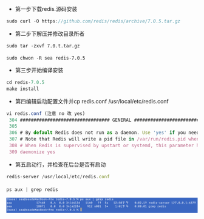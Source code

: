 * 第一步下载redis.源码安装

```javascript
sudo curl -O https://github.com/redis/redis/archive/7.0.5.tar.gz
```

* 第二步下解压并修改目录所者

```javasctipt
sudo tar -zxvf 7.0.t.tar.gz

sudo chwon -R sea redis-7.0.5
```

* 第三步开始编译安装

```javascript
cd redis-7.0.5
make install
```

* 第四编辑启动配置文件并cp redis.conf /usr/local/etc/redis.conf

```javascript
vi redis.conf (注意 no 改 yes)
 304 ################################# GENERAL #####################################
 305 
 306 # By default Redis does not run as a daemon. Use 'yes' if you need it.
 307 # Note that Redis will write a pid file in /var/run/redis.pid when daemonized.
 308 # When Redis is supervised by upstart or systemd, this parameter has no impact.
 309 daemonize yes

```

* 第五启动行，并检查在后台是否有启动

```javascript
redis-server /usr/local/etc/redis.conf

ps aux | grep redis
```

![1665810111023](image/6-2手动编译安装redis/1665810111023.png)
